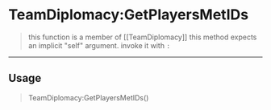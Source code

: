 # TeamDiplomacy:GetPlayersMetIDs
> this function is a member of [[TeamDiplomacy]]
> this method expects an implicit "self" argument. invoke it with `:`
-----
## Usage
> TeamDiplomacy:GetPlayersMetIDs()
